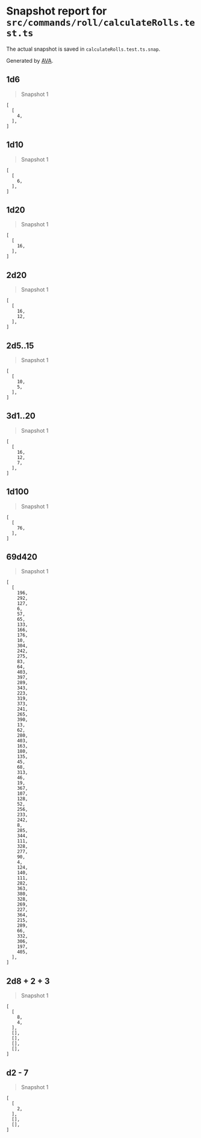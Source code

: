 # Snapshot report for `src/commands/roll/calculateRolls.test.ts`

The actual snapshot is saved in `calculateRolls.test.ts.snap`.

Generated by [AVA](https://avajs.dev).

## 1d6

> Snapshot 1

    [
      [
        4,
      ],
    ]

## 1d10

> Snapshot 1

    [
      [
        6,
      ],
    ]

## 1d20

> Snapshot 1

    [
      [
        16,
      ],
    ]

## 2d20

> Snapshot 1

    [
      [
        16,
        12,
      ],
    ]

## 2d5..15

> Snapshot 1

    [
      [
        10,
        5,
      ],
    ]

## 3d1..20

> Snapshot 1

    [
      [
        16,
        12,
        7,
      ],
    ]

## 1d100

> Snapshot 1

    [
      [
        76,
      ],
    ]

##   69d420  

> Snapshot 1

    [
      [
        196,
        292,
        127,
        6,
        57,
        65,
        133,
        166,
        176,
        10,
        304,
        242,
        275,
        83,
        64,
        403,
        397,
        289,
        343,
        223,
        319,
        373,
        241,
        265,
        390,
        13,
        62,
        280,
        403,
        163,
        180,
        135,
        45,
        68,
        313,
        46,
        19,
        367,
        107,
        128,
        52,
        256,
        233,
        242,
        8,
        285,
        344,
        111,
        328,
        277,
        90,
        4,
        124,
        140,
        111,
        282,
        363,
        380,
        328,
        269,
        227,
        364,
        215,
        289,
        66,
        332,
        306,
        197,
        405,
      ],
    ]

## 2d8 + 2 + 3

> Snapshot 1

    [
      [
        8,
        4,
      ],
      [],
      [],
      [],
      [],
    ]

## d2 - 7

> Snapshot 1

    [
      [
        2,
      ],
      [],
      [],
    ]

